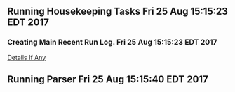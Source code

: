## Running Housekeeping Tasks Fri 25 Aug 15:15:23 EDT 2017
### Creating Main Recent Run Log. Fri 25 Aug 15:15:23 EDT 2017
[Details If Any](40-Running-Housekeeping-Tasks.log)

## Running Parser Fri 25 Aug 15:15:40 EDT 2017

